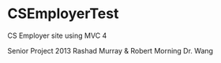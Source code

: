 CSEmployerTest
==============

CS Employer site using MVC 4

Senior Project 2013
Rashad Murray & Robert Morning
Dr. Wang


